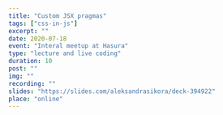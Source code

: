 ```yaml
---
title: "Custom JSX pragmas"
tags: ["css-in-js"]
excerpt: ""
date: 2020-07-18
event: "Interal meetup at Hasura"
type: "lecture and live coding"
duration: 10
post: ""
img: ""
recording: ""
slides: "https://slides.com/aleksandrasikora/deck-394922"
place: "online"
---
```

